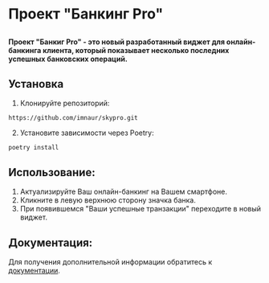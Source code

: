# Проект "Банкинг Pro"

##
**Проект "Банкиг Pro" - это новый разработанный виджет для онлайн-банкинга клиента, который показывает несколько последних успешных банковских операций.**

## Установка
1. Клонируйте репозиторий:
```
https://github.com/imnaur/skypro.git
```

2. Установите зависимости через Poetry:

```
poetry install
```
## Использование:

1. Актуализируйте Ваш онлайн-банкинг на Вашем смартфоне.
2. Кликните в левую верхнюю сторону значка банка.
3. При появившемся "Ваши успешные транзакции" переходите в новый виджет.

## Документация:

Для получения дополнительной информации обратитесь к [документации](docs/README.md).